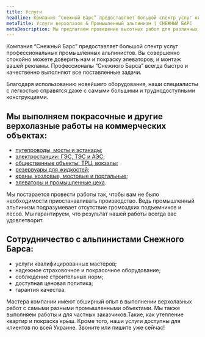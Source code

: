 ```yaml
---
title: Услуги
headline: Компания “Снежный Барс” предоставляет большой спектр услуг квалифицированных промышленных альпинистов. Строительные и клининговые верхолазные работы, безвоздушная покраска зданий и сооружений, восстановление антикоррозионной защиты металлоконструкций на любой высоте.
metaTitle: Услуги верхолазов & Промышленный альпинизм | СНЕЖНЫЙ БАРС
metaDescription: Мы предлагаем проведение высотных работ для различных предприятий. Закажите услугу у профессионалов ☎+38 (096) 555-30-92
---
```

Компания “Снежный Барс” предоставляет большой спектр услуг профессиональных промышленных альпинистов. Вы совершенно спокойно можете доверить нам и покраску элеваторов, и монтаж вашей рекламы. Профессионалы “Снежного Барса” всегда быстро и качественно выполняют все поставленные задачи.

Благодаря использованию новейшего оборудования, наши специалисты с легкостью справятся даже с самыми большими и труднодоступными конструкциями.

## Мы выполняем покрасочные и другие верхолазные работы на коммерческих объектах:

- [путепроводы, мосты и эстакады](/ru/tipy-obektov/puteprovody-mosty-i-estakady/);
- [электростанции: ГЭС, ТЭС и АЭС](/ru/tipy-obektov/elektrostancii-ges-tes-aes/);
- [общественные объекты: ТРЦ, вокзалы](/ru/tipy-obektov/obshhestvennye-obekty-trc-vokzaly/);
- [резервуары для жидкостей](/ru/tipy-obektov/rezervuary-dlya-zhidkostej/);
- [краны, козловые, мостовые и портальные](/ru/tipy-obektov/krany-kozlovye-mostovye-portovye/);
- [элеваторы и промышленные цеха](/tipy-obektov/elevatory-promyshlennye-cexa/).

Мы постарается провести работы так, чтобы вам не было необходимости приостанавливать производство. Ведь промышленный альпинизм подразумевает отсутствие громоздких подъемников и лесов. Мы гарантируем, что результат нашей работы всегда вас удовлетворит.

## Сотрудничество с альпинистами Снежного Барса:

- услуги квалифицированных мастеров;
- надежное страховочное и покрасочное оборудование;
- соблюдение строительных норм;
- доступная ценовая политика;
- гарантия качества.

Мастера компании имеют обширный опыт в выполнении верхолазных работ с самыми разными промышленными объектами. Мы также выполняем работы и для частных заказчиков.Такие, как утепление квартир и покраска крыш. Кроме того, наши услуги доступны для клиентов по всей Украине.  Звоните или пишите уже сейчас!